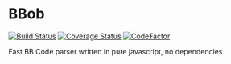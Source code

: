 # BBob

[![Build Status](https://travis-ci.org/JiLiZART/bbob.svg?branch=master)](https://travis-ci.org/JiLiZART/bbob) [![Coverage Status](https://coveralls.io/repos/github/JiLiZART/bbob/badge.svg)](https://coveralls.io/github/JiLiZART/bbob) [![CodeFactor](https://www.codefactor.io/repository/github/jilizart/bbob/badge)](https://www.codefactor.io/repository/github/jilizart/bbob)

Fast BB Code parser written in pure javascript, no dependencies
